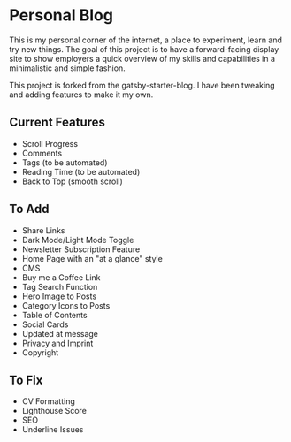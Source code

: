 # Personal Blog
This is my personal corner of the internet, a place to experiment, learn and try new things. The goal of this project is to have a forward-facing display site to show employers a quick overview of my skills and capabilities in a minimalistic and simple fashion.

This project is forked from the gatsby-starter-blog. I have been tweaking and adding features to make it my own.

## Current Features
- Scroll Progress
- Comments
- Tags (to be automated)
- Reading Time (to be automated)
- Back to Top (smooth scroll)

## To Add
- Share Links
- Dark Mode/Light Mode Toggle
- Newsletter Subscription Feature
- Home Page with an "at a glance" style
- CMS
- Buy me a Coffee Link
- Tag Search Function
- Hero Image to Posts
- Category Icons to Posts
- Table of Contents
- Social Cards
- Updated at message
- Privacy and Imprint
- Copyright

## To Fix
- CV Formatting
- Lighthouse Score
- SEO
- Underline Issues
